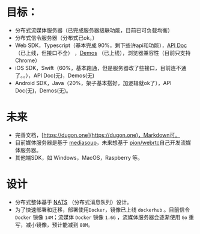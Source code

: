 # 目标：
- 分布式流媒体服务器（已完成服务器级联功能，目前已可负载均衡）
- 分布式信令服务器（分布式已ok，）
- Web SDK，Typescript（基本完成 90%，剩下些许api和功能），[API Doc](http://webapi.dugon.one/) （已上线，但接口不全） ，[Demos](https://demo.dugon.one/) （已上线），浏览器兼容性（目前只支持Chrome）
- iOS SDK，Swift（60%，基本跑通，但是服务器改了些接口，目前连不通了。。），API Doc(无)，Demos(无)
- Android SDK，Java（20%，架子基本搭好，加逻辑就ok了），API Doc(无)，Demos(无)。

# 未来
- 完善文档，[https://dugon.one](https://dugon.one)，Markdown可。
- 目前媒体服务器是基于 [mediasoup](https://github.com/versatica/mediasoup)，未来想基于 [pion/webrtc](https://github.com/pion/webrtc)自己开发流媒体服务器。
- 其他端SDK，如 Windows，MacOS，Raspberry 等。

# 设计
- 分布式整体基于 [NATS](https://nats.io/) （分布式消息队列）设计。
- 为了快速部署和迁移，部署使用`Docker`，镜像已上线 `dockerhub` 。目前信令 `Docker` 镜像 `14M`；流媒体 `Docker` 镜像 `1.6G` ，流媒体服务器会逐渐使用 `Go` 重写，减小镜像，预计能减到 `80M`。
